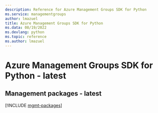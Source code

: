 ```yaml
---
description: Reference for Azure Management Groups SDK for Python
ms.service: managementgroups
author: lmazuel
title: Azure Management Groups SDK for Python
ms.data: 08/19/2022
ms.devlang: python
ms.topic: reference
ms.author: lmazuel
---
```

# Azure Management Groups SDK for Python - latest

## Management packages - latest
[!INCLUDE [mgmt-packages](management-groups-mgmt-index.md)]